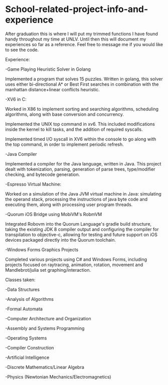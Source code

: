 # School-related-project-info-and-experience

After graduation this is where I will put my trimmed functions I have found handy throughout my time at UNLV.
Until then this will document my experiences so far as a reference. Feel free to message me if you would like to see the code.

Experience:

-Game Playing Heuristic Solver in Golang

Implemented a program that solves 15 puzzles. Written in golang, this solver uses either bi-directional A* or Best First searches in combination with the manhattan distance+linear conflicts heuristic.

-XV6 in C:

Worked in X86 to implement sorting and searching algorithms, scheduling algorithms, along with base conversion and concurrency.

Implemented the UNIX top command in xv6. This included modifications inside the kernel to kill tasks, and the addition of required syscalls.

Implemented timed I/O syscall in XV6 within the console to go along with the top command, in order to implement periodic refresh.

-Java Compiler

Implemented a compiler for the Java language, written in Java. This project dealt with tokenization, parsing, generation of parse trees, type/modifier checking, and bytecode generation.

-Espresso Virtual Machine:

Worked on a simulation of the Java JVM virtual machine in Java: simulating the operand stack, processing the instructions of java byte code and executing them, along with processing user program threads.

-Quorum iOS Bridge using MobiVM's RobmVM

Integrated Robovm into the Quorum Language's gradle build structure, taking the existing JDK 8 compiler output and configuring the compiler for transpilation to objective-c, allowing for testing and future support on iOS devices packaged directly into the Quorum toolchain. 

-Windows Forms Graphics Projects

Completed various projects using C# and Windows Forms, including projects focused on raytracing, animation, rotation, movement and Mandlebrot/julia set graphing/interaction.

Classes taken:

-Data Structures

-Analysis of Algorithms

-Formal Automata

-Computer Architecture and Organization

-Assembly and Systems Programming

-Operating Systems

-Compiler Construction

-Artificial Intelligence

-Discrete Mathematics/Linear Algebra

-Physics (Newtonian Mechanics/Electromagnetics)

